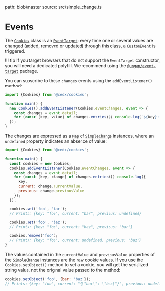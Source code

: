 path: blob/master
source: src/simple_change.ts

# Events
The [`Cookies`](api.md) class is an [`EventTarget`](https://developer.mozilla.org/en-US/docs/Web/API/EventTarget): every time one or several values are changed (added, removed or updated) through this class, a [`CustomEvent`](https://developer.mozilla.org/en-US/docs/Web/API/CustomEvent) is triggered.

!!! tip
    If you target browsers that do not support the `EventTarget` constructor, you will need
    a dedicated polyfill. We recommend using the [`@ungap/event-target`](https://www.npmjs.com/package/@ungap/event-target) package.   

You can subscribe to these `changes` events using the `addEventListener()` method:

```js
import {Cookies} from '@cedx/cookies';

function main() {
  new Cookies().addEventListener(Cookies.eventChanges, event => {
    const changes = event.detail;
    for (const [key, value] of changes.entries()) console.log(`${key}: ${value}`);
  });
}
```

The changes are expressed as a [`Map`](https://developer.mozilla.org/en-US/docs/Web/JavaScript/Reference/Global_Objects/Map)
of [`SimpleChange`](https://github.com/cedx/cookies.js/blob/master/src/simple_change.ts) instances, where an `undefined` property indicates an absence of value:

```js
import {Cookies} from '@cedx/cookies';

function main() {
  const cookies = new Cookies;
  cookies.addEventListener(Cookies.eventChanges, event => {
    const changes = event.detail;
    for (const [key, change] of changes.entries()) console.log({
      key,
      current: change.currentValue,
      previous: change.previousValue
    });
  });

  cookies.set('foo', 'bar');
  // Prints: {key: "foo", current: "bar", previous: undefined}

  cookies.set('foo', 'baz');
  // Prints: {key: "foo", current: "baz", previous: "bar"}

  cookies.remove('foo');
  // Prints: {key: "foo", current: undefined, previous: "baz"}
}
```

The values contained in the `currentValue` and `previousValue` properties of the `SimpleChange` instances are the raw cookie values. If you use the `Cookies.setObject()` method to set a cookie, you will get the serialized string value, not the original value passed to the method:

```js
cookies.setObject('foo', {bar: 'baz'});
// Prints: {key: "foo", current: "{\"bar\": \"baz\"}", previous: undefined}
```
